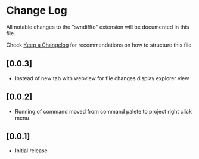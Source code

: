 # Change Log

All notable changes to the "svndiffto" extension will be documented in this file.

Check [Keep a Changelog](http://keepachangelog.com/) for recommendations on how to structure this file.

## [0.0.3]

- Instead of new tab with webview for file changes display explorer view

## [0.0.2]

- Running of command moved from command palete to project right click menu

## [0.0.1]

- Initial release